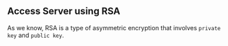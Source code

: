 ## Access Server using RSA 

As we know, RSA is a type of asymmetric encryption that involves `private key` and `public key`.

